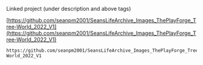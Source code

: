 
Linked project (under description and above tags)

[https://github.com/seanpm2001/SeansLifeArchive_Images_ThePlayForge_Tree-World_2022_V1](https://github.com/seanpm2001/SeansLifeArchive_Images_ThePlayForge_Tree-World_2022_V1)

```
https://github.com/seanpm2001/SeansLifeArchive_Images_ThePlayForge_Tree-World_2022_V1
```
